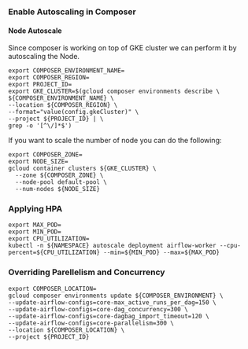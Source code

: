 ### Enable Autoscaling in Composer

#### Node Autoscale

Since composer is working on top of GKE cluster we can perform it by autoscaling the Node.

```aidl
export COMPOSER_ENVIRONMENT_NAME=
export COMPOSER_REGION=
export PROJECT_ID=
export GKE_CLUSTER=$(gcloud composer environments describe \
${COMPOSER_ENVIRONMENT_NAME} \
--location ${COMPOSER_REGION} \
--format="value(config.gkeCluster)" \
--project ${PROJECT_ID} | \
grep -o '[^\/]*$')
```

If you want to scale the number of node you can do the following:
```aidl
export COMPOSER_ZONE=
export NODE_SIZE=
gcloud container clusters ${GKE_CLUSTER} \
  --zone ${COMPOSER_ZONE} \
  --node-pool default-pool \
  --num-nodes ${NODE_SIZE}
```

### Applying HPA

```aidl
export MAX_POD=
export MIN_POD=
export CPU_UTILIZATION=
kubectl -n ${NAMESPACE} autoscale deployment airflow-worker --cpu-percent=${CPU_UTILIZATION} --min=${MIN_POD} --max=${MAX_POD}
```

### Overriding Parellelism and Concurrency

```aidl
export COMPOSER_LOCATION=
gcloud composer environments update ${COMPOSER_ENVIRONMENT} \
--update-airflow-configs=core-max_active_runs_per_dag=150 \
--update-airflow-configs=core-dag_concurrency=300 \
--update-airflow-configs=core-dagbag_import_timeout=120 \
--update-airflow-configs=core-parallelism=300 \
--location ${COMPOSER_LOCATION} \
--project ${PROJECT_ID}
```
